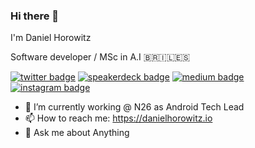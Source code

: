 ### Hi there 👋

I'm Daniel Horowitz 

Software developer / MSc in A.I 
🇧🇷🇮🇱🇪🇸

[![twitter badge](https://img.shields.io/badge/twitter-horowitzd-1da1f2?style=flat-square&logo=twitter)](https://twitter.com/horowitzd)
[![speakerdeck badge](https://img.shields.io/badge/speakerdeck-himkt-009287?style=flat-square&logo=speaker-deck)](https://speakerdeck.com/horowitz)
[![medium badge](https://img.shields.io/badge/blog-medium-12100E?style=flat-square&logo=medium)](https://medium.com/@danielhorowitzz)
[![instagram badge](https://img.shields.io/badge/instagram-danielhorowitz-C42D81?style=flat-square&logo=instagram)](https://www.instagram.com/danielhorowitz)

- 🏦 I’m currently working @ N26 as Android Tech Lead
- 📫 How to reach me: https://danielhorowitz.io
- 💬 Ask me about Anything

